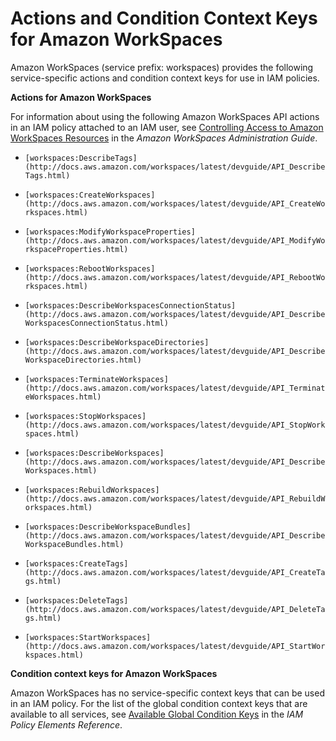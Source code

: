 # Actions and Condition Context Keys for Amazon WorkSpaces<a name="list_workspaces"></a>

Amazon WorkSpaces \(service prefix: workspaces\) provides the following service\-specific actions and condition context keys for use in IAM policies\.

**Actions for Amazon WorkSpaces**

For information about using the following Amazon WorkSpaces API actions in an IAM policy attached to an IAM user, see [Controlling Access to Amazon WorkSpaces Resources](http://docs.aws.amazon.com/workspaces/latest/adminguide/wsp_iam.html) in the *Amazon WorkSpaces Administration Guide*\.

+ `[workspaces:DescribeTags](http://docs.aws.amazon.com/workspaces/latest/devguide/API_DescribeTags.html)`

+ `[workspaces:CreateWorkspaces](http://docs.aws.amazon.com/workspaces/latest/devguide/API_CreateWorkspaces.html)`

+ `[workspaces:ModifyWorkspaceProperties](http://docs.aws.amazon.com/workspaces/latest/devguide/API_ModifyWorkspaceProperties.html)`

+ `[workspaces:RebootWorkspaces](http://docs.aws.amazon.com/workspaces/latest/devguide/API_RebootWorkspaces.html)`

+ `[workspaces:DescribeWorkspacesConnectionStatus](http://docs.aws.amazon.com/workspaces/latest/devguide/API_DescribeWorkspacesConnectionStatus.html)`

+ `[workspaces:DescribeWorkspaceDirectories](http://docs.aws.amazon.com/workspaces/latest/devguide/API_DescribeWorkspaceDirectories.html)`

+ `[workspaces:TerminateWorkspaces](http://docs.aws.amazon.com/workspaces/latest/devguide/API_TerminateWorkspaces.html)`

+ `[workspaces:StopWorkspaces](http://docs.aws.amazon.com/workspaces/latest/devguide/API_StopWorkspaces.html)`

+ `[workspaces:DescribeWorkspaces](http://docs.aws.amazon.com/workspaces/latest/devguide/API_DescribeWorkspaces.html)`

+ `[workspaces:RebuildWorkspaces](http://docs.aws.amazon.com/workspaces/latest/devguide/API_RebuildWorkspaces.html)`

+ `[workspaces:DescribeWorkspaceBundles](http://docs.aws.amazon.com/workspaces/latest/devguide/API_DescribeWorkspaceBundles.html)`

+ `[workspaces:CreateTags](http://docs.aws.amazon.com/workspaces/latest/devguide/API_CreateTags.html)`

+ `[workspaces:DeleteTags](http://docs.aws.amazon.com/workspaces/latest/devguide/API_DeleteTags.html)`

+ `[workspaces:StartWorkspaces](http://docs.aws.amazon.com/workspaces/latest/devguide/API_StartWorkspaces.html)`

**Condition context keys for Amazon WorkSpaces**

Amazon WorkSpaces has no service\-specific context keys that can be used in an IAM policy\. For the list of the global condition context keys that are available to all services, see [Available Global Condition Keys](reference_policies_condition-keys.md#AvailableKeys) in the *IAM Policy Elements Reference*\.